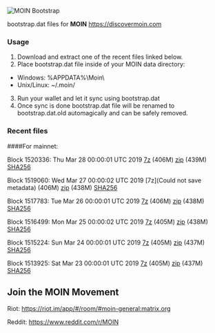 ![MOIN Bootstrap](https://i.imgur.com/KjM1jMp.jpg)

bootstrap.dat files for **MOIN** https://discovermoin.com

### Usage

1. Download and extract one of the recent files linked below.
2. Place bootstrap.dat file inside of your MOIN data directory:
 - Windows: %APPDATA%\Moin\
 - Unix/Linux: ~/.moin/
3. Run your wallet and let it sync using bootstrap.dat
4. Once sync is done bootstrap.dat file will be renamed to bootstrap.dat.old automagically and can be safely removed.


### Recent files

####For mainnet:

Block 1520336: Thu Mar 28 00:00:01 UTC 2019 [7z](https://transfer.sh/xllAD/bootstrap.dat.20190328.7z) (406M) [zip](https://transfer.sh/NKrmc/bootstrap.dat.20190328.zip) (439M) [SHA256](https://transfer.sh/1hoZb/sha256.txt)

Block 1519060: Wed Mar 27 00:00:02 UTC 2019 [7z](Could not save metadata) (406M) [zip]() (438M) [SHA256]()

Block 1517783: Tue Mar 26 00:00:01 UTC 2019 [7z](https://transfer.sh/hh3VZ/bootstrap.dat.20190326.7z) (406M) [zip](https://transfer.sh/iEqT2/bootstrap.dat.20190326.zip) (438M) [SHA256](https://transfer.sh/898EL/sha256.txt)

Block 1516499: Mon Mar 25 00:00:02 UTC 2019 [7z](https://transfer.sh/2S7a0/bootstrap.dat.20190325.7z) (405M) [zip](https://transfer.sh/rZWmQ/bootstrap.dat.20190325.zip) (438M) [SHA256](https://transfer.sh/VhHj3/sha256.txt)

Block 1515224: Sun Mar 24 00:00:01 UTC 2019 [7z](https://transfer.sh/ZCbEk/bootstrap.dat.20190324.7z) (405M) [zip](https://transfer.sh/9qBn0/bootstrap.dat.20190324.zip) (437M) [SHA256](https://transfer.sh/69aKC/sha256.txt)

Block 1513925: Sat Mar 23 00:00:01 UTC 2019 [7z](https://transfer.sh/cP5Ag/bootstrap.dat.20190323.7z) (405M) [zip](https://transfer.sh/10XHGm/bootstrap.dat.20190323.zip) (437M) [SHA256](https://transfer.sh/GQbmx/sha256.txt)

## Join the MOIN Movement

Riot: https://riot.im/app/#/room/#moin-general:matrix.org

Reddit: https://www.reddit.com/r/MOIN
